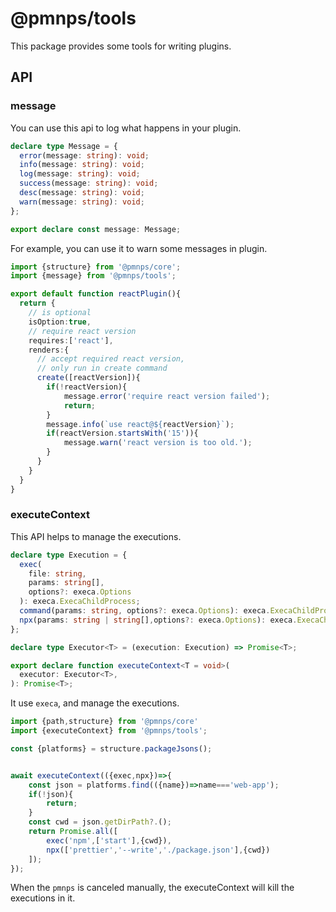 # @pmnps/tools

This package provides some tools for writing plugins.

## API

### message

You can use this api to log what happens in your plugin.

```typescript
declare type Message = {
  error(message: string): void;
  info(message: string): void;
  log(message: string): void;
  success(message: string): void;
  desc(message: string): void;
  warn(message: string): void;
};

export declare const message: Message;
```

For example, you can use it to warn some messages in plugin.

```typescript
import {structure} from '@pmnps/core';
import {message} from '@pmnps/tools';

export default function reactPlugin(){
  return {
    // is optional
    isOption:true,
    // require react version
    requires:['react'],
    renders:{
      // accept required react version,
      // only run in create command
      create([reactVersion]){
        if(!reactVersion){
            message.error('require react version failed');
            return;
        }
        message.info(`use react@${reactVersion}`);
        if(reactVersion.startsWith('15')){
            message.warn('react version is too old.');
        }
      }
    }
  }
}
```

### executeContext

This API helps to manage the executions.

```typescript
declare type Execution = {
  exec(
    file: string,
    params: string[],
    options?: execa.Options
  ): execa.ExecaChildProcess;
  command(params: string, options?: execa.Options): execa.ExecaChildProcess;
  npx(params: string | string[],options?: execa.Options): execa.ExecaChildProcess;
};

declare type Executor<T> = (execution: Execution) => Promise<T>;

export declare function executeContext<T = void>(
  executor: Executor<T>,
): Promise<T>;
```

It use `execa`, and manage the executions.

```typescript
import {path,structure} from '@pmnps/core'
import {executeContext} from '@pmnps/tools';

const {platforms} = structure.packageJsons();


await executeContext(({exec,npx})=>{
    const json = platforms.find(({name})=>name==='web-app');
    if(!json){
        return;
    }
    const cwd = json.getDirPath?.();
    return Promise.all([
        exec('npm',['start'],{cwd}),
        npx(['prettier','--write','./package.json'],{cwd})
    ]);
});
```

When the `pmnps` is canceled manually, the executeContext will kill the executions in it.

